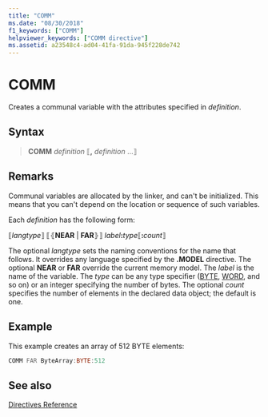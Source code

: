 ```yaml
---
title: "COMM"
ms.date: "08/30/2018"
f1_keywords: ["COMM"]
helpviewer_keywords: ["COMM directive"]
ms.assetid: a23548c4-ad04-41fa-91da-945f228de742
---
```

# COMM

Creates a communal variable with the attributes specified in *definition*.

## Syntax

> **COMM** *definition* ⟦__,__ *definition* ...⟧

## Remarks

Communal variables are allocated by the linker, and can't be initialized. This means that you can't depend on the location or sequence of such variables.

Each *definition* has the following form:

⟦*langtype*⟧ ⟦⦃**NEAR** &#124; **FAR**⦄⟧ _label_**:**_type_⟦**:**_count_⟧

The optional *langtype* sets the naming conventions for the name that follows. It overrides any language specified by the **.MODEL** directive. The optional **NEAR** or **FAR** override the current memory model. The *label* is the name of the variable. The *type* can be any type specifier ([BYTE](../../assembler/masm/byte-masm.md), [WORD](../../assembler/masm/word.md), and so on) or an integer specifying the number of bytes. The optional *count* specifies the number of elements in the declared data object; the default is one.

## Example

This example creates an array of 512 BYTE elements:

```asm
COMM FAR ByteArray:BYTE:512
```

## See also

[Directives Reference](../../assembler/masm/directives-reference.md)
